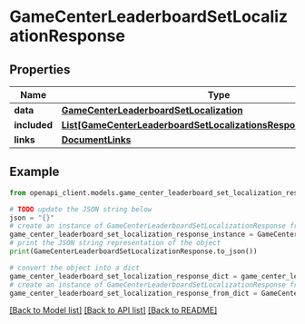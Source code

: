 # GameCenterLeaderboardSetLocalizationResponse


## Properties

Name | Type | Description | Notes
------------ | ------------- | ------------- | -------------
**data** | [**GameCenterLeaderboardSetLocalization**](GameCenterLeaderboardSetLocalization.md) |  | 
**included** | [**List[GameCenterLeaderboardSetLocalizationsResponseIncludedInner]**](GameCenterLeaderboardSetLocalizationsResponseIncludedInner.md) |  | [optional] 
**links** | [**DocumentLinks**](DocumentLinks.md) |  | 

## Example

```python
from openapi_client.models.game_center_leaderboard_set_localization_response import GameCenterLeaderboardSetLocalizationResponse

# TODO update the JSON string below
json = "{}"
# create an instance of GameCenterLeaderboardSetLocalizationResponse from a JSON string
game_center_leaderboard_set_localization_response_instance = GameCenterLeaderboardSetLocalizationResponse.from_json(json)
# print the JSON string representation of the object
print(GameCenterLeaderboardSetLocalizationResponse.to_json())

# convert the object into a dict
game_center_leaderboard_set_localization_response_dict = game_center_leaderboard_set_localization_response_instance.to_dict()
# create an instance of GameCenterLeaderboardSetLocalizationResponse from a dict
game_center_leaderboard_set_localization_response_from_dict = GameCenterLeaderboardSetLocalizationResponse.from_dict(game_center_leaderboard_set_localization_response_dict)
```
[[Back to Model list]](../README.md#documentation-for-models) [[Back to API list]](../README.md#documentation-for-api-endpoints) [[Back to README]](../README.md)


